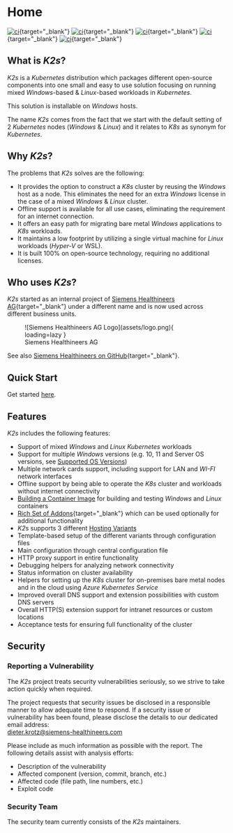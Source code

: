 <!--
SPDX-FileCopyrightText: © 2024 Siemens Healthineers AG
SPDX-License-Identifier: MIT
-->

# Home
[![ci](https://github.com/Siemens-Healthineers/K2s/actions/workflows/ci-reuse-checks.yml/badge.svg)](https://github.com/Siemens-Healthineers/K2s/actions/workflows/ci-reuse-checks.yml){target="_blank"}
[![ci](https://github.com/Siemens-Healthineers/K2s/actions/workflows/ci-unit-tests.yml/badge.svg)](https://github.com/Siemens-Healthineers/K2s/actions/workflows/ci-unit-tests.yml){target="_blank"}
[![ci](https://github.com/Siemens-Healthineers/K2s/actions/workflows/build-k2s-cli.yml/badge.svg)](https://github.com/Siemens-Healthineers/K2s/actions/workflows/build-k2s-cli.yml){target="_blank"}
[![ci](https://github.com/Siemens-Healthineers/K2s/actions/workflows/build-k2s-artifacts.yml/badge.svg)](https://github.com/Siemens-Healthineers/K2s/actions/workflows/build-k2s-artifacts.yml){target="_blank"}
[![ci](https://github.com/Siemens-Healthineers/K2s/actions/workflows/build-docs-next.yml/badge.svg)](https://github.com/Siemens-Healthineers/K2s/actions/workflows/build-docs-next.yml){target="_blank"}

## What is *K2s*?
*K2s* is a *Kubernetes* distribution which packages different open-source components into one small and easy to use solution focusing on running mixed *Windows*-based & *Linux*-based workloads in *Kubernetes*. 

This solution is installable on *Windows* hosts.

The name *K2s* comes from the fact that we start with the default setting of 2 *Kubernetes* nodes (*Windows* & *Linux*) and it relates to *K8s* as synonym for *Kubernetes*.

## Why *K2s*?
The problems that *K2s* solves are the following:

- It provides the option to construct a *K8s* cluster by reusing the *Windows* host as a node. This eliminates the need for an extra *Windows* license in the case of a mixed *Windows* & *Linux* cluster.
- Offline support is available for all use cases, eliminating the requirement for an internet connection.
- It offers an easy path for migrating bare metal *Windows* applications to *K8s* workloads.
- It maintains a low footprint by utilizing a single virtual machine for *Linux* workloads (*Hyper-V* or WSL).
- It is built 100% on open-source technology, requiring no additional licenses.

## Who uses *K2s*?
*K2s* started as an internal project of [Siemens Healthineers AG](https://www.siemens-healthineers.com/){target="_blank"} under a different name and is now used across different business units.

<figure markdown="span">
  ![Siemens Healthineers AG Logo](assets/logo.png){ loading=lazy }
  <figcaption>Siemens Healthineers AG</figcaption>
</figure>

See also [Siemens Healthineers on GitHub](https://github.com/Siemens-Healthineers){target="_blank"}.

## Quick Start
Get started [here](quickstart/index.md).

## Features
*K2s* includes the following features:

- Support of mixed *Windows* and *Linux* *Kubernetes* workloads
- Support for multiple *Windows* versions (e.g. 10, 11 and Server OS versions, see [Supported OS Versions](op-manual/os-support.md))
- Multiple network cards support, including support for LAN and *WI-FI* network interfaces
- Offline support by being able to operate the *K8s* cluster and workloads without internet connectivity
- [Building a Container Image](user-guide/building-container-image.md) for building and testing *Windows* and *Linux* containers
- [Rich Set of Addons](https://github.com/Siemens-Healthineers/K2s/blob/v1.0.0/addons/README.md){target="_blank"} which can be used optionally for additional functionality 
- *K2*s supports 3 different [Hosting Variants](user-guide/hosting-variants.md)
- Template-based setup of the different variants through configuration files
- Main configuration through central configuration file
- HTTP proxy support in entire functionality
- Debugging helpers for analyzing network connectivity
- Status information on cluster availability
- Helpers for setting up the *K8s* cluster for on-premises bare metal nodes and in the cloud using *Azure Kubernetes Service*
- Improved overall DNS support and extension possibilities with custom DNS servers
- Overall HTTP(S) extension support for intranet resources or custom locations 
- Acceptance tests for ensuring full functionality of the cluster

## Security
### Reporting a Vulnerability
The *K2s* project treats security vulnerabilities seriously, so we strive to take action quickly when required.

The project requests that security issues be disclosed in a responsible manner to allow adequate time to respond. If a security issue or vulnerability has been found, please disclose the details to our dedicated email address:<br/>
<a href="mailto:dieter.krotz@siemens-healthineers.com">dieter.krotz@siemens-healthineers.com</a>

Please include as much information as possible with the report. The
following details assist with analysis efforts:

  - Description of the vulnerability
  - Affected component (version, commit, branch, etc.)
  - Affected code (file path, line numbers, etc.)
  - Exploit code

### Security Team
The security team currently consists of the *K2s* maintainers.
